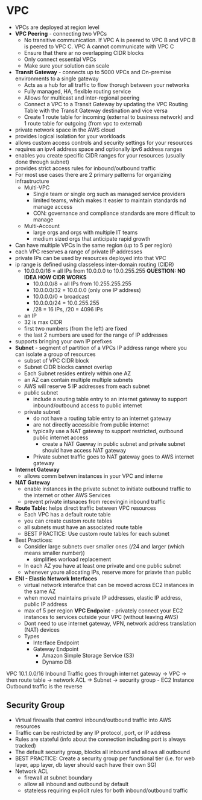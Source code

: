 # VPC

* VPCs are deployed at region level
* **VPC Peering** - connecting two VPCs
    * No transitive communication.  If VPC A is peered to VPC B and VPC B is peered to VPC C.  VPC A cannot communicate with VPC C
    * Ensure that there ar no overlapping CIDR blocks
    * Only connect essential VPCs
    * Make sure your solution can scale 
* **Transit Gateway** - connects up to 5000 VPCs and On-premise environments to a single gateway
    * Acts as a hub for all traffic to flow thorugh between your networks
    * Fully managed, HA, flexible routing service
    * Allows for multicast and inter-regional peering
    * Connect a VPC to a Transit Gateway by updating the VPC Routing Table with the Transit Gateway destination and vice versa
    * Create 1 route table for incoming (external to business network) and 1 route table for outgoing (from vpc to external)
* private network space in the AWS cloud
* provides logical isolation for your workloads
* allows custom access controls and security settings for your resources
* requires an ipv4 address space and optionally ipv6 address ranges
* enables you create specific CIDR ranges for your resources (usually done through subnet)
* provides strict access rules for inbound/outbound traffic
* For most use cases there are 2 primary patterns for organizing infrastructure
    * Multi-VPC
        * Single team or single org such as managed service providers
        * limited teams, which makes it easier to maintain standards nd manage access
        * CON: governance and compliance standards are more difficult to manage
    * Multi-Account
        * large orgs and orgs with multiple IT teams
        * medium sized orgs that anticipate rapid growth
* Can have multiple VPCs in the same region (up to 5 per region)
* each VPC reserves a range of private IP addresses
* private IPs can be used by resources deployed into that VPC
* ip range is defined using classeless inter-domain routing (CIDR)
    * 10.0.0.0/16 = all IPs from 10.0.0.0 to 10.0.255.255 **QUESTION: NO IDEA HOW CIDR WORKS**
        * 10.0.0.0/8 = all IPs from 10.255.255.255
        * 10.0.0.0/32 = 10.0.0.0 (only one IP address)
        * 10.0.0.0/0 = broadcast
        * 10.0.0.0/24 = 10.0.255.255
        * /28 = 16 IPs, /20 = 4096 IPs
    * an IP 
    * 32 is max CIDR
    * first two numbers (from the left) are fixed
    * the last 2 numbers are used for the range of IP addresses
* supports bringing your own IP prefixes
* **Subnet** - segment of partition of a VPCs IP address range where you can isolate a group of resources
    * subset of VPC CIDR block
    * Subnet CIDR blocks cannot overlap
    * Each Subnet resides entirely within one AZ
    * an AZ can contain multiple multiple subnets
    * AWS will reserve 5 IP addresses from each subnet 
    * public subnet
        * include a routing table entry to an internet gateway to support inbound/outbound access to public internet
    * private subnet
        * do not have a routing table entry to an internet gateway
        * are not directly accessible from public internet
        * typically use a NAT gateway to support restricted, outbound public internet access
            * create a NAT Gaeway in public subnet and private subnet should have access NAT gateway
        * Private subnet traffic goes to NAT gateway goes to AWS internet gateway
* **Internet Gateway** 
    * allows comm betwen instances in your VPC and interne
* **NAT Gateway**
    * enable instances in the private subnet to initiate outbound traffic to the internet or other AWS Services
    * prevent private intsnaces from recevingin inbound traffic
* **Route Table:** helps direct traffic between VPC resources
    * Each VPC has a default route table
    * you can create custom route tables
    * all subnets must have an associated route table
    * BEST PRACTICE: Use custom route tables for each subnet 
* Best Practices: 
    * Consider large subnets over smaller ones (/24 and larger (which means smaller number))
        * simplifies worload replacement
    * In each AZ you have at least one private and one public subnet
    * whenever youre allocating IPs, reserve more for priavte than public
* **ENI - Elastic Network Interfaces**
    * virtual network interafce that can be moved across EC2 instances in the same AZ
    * when moved maintains private IP addresses, elastic IP address, public IP address
    * max of 5 per region
**VPC Endpoint** - privately connect your EC2 instances to services outside your VPC (without leaving AWS)
    * Dont need to use internet gateway, VPN, network address translation (NAT) devices
    * Types
        * Interface Endpoint
        * Gateway Endpoint 
            * Amazon Simple Storage Service (S3)
            * Dynamo DB

VPC 10.1.0.0/16
Inbound Traffic goes through internet gateway -> VPC -> then route table -> network ACL -> Subnet -> security group - EC2 Instance
Outbound traffic is the reverse

## Security Group
* Virtual firewalls that control inbound/outbound traffic into AWS resources
* Traffic can be restricted by any IP protocol, port, or IP address
* Rules are stateful (info about the connection including port is always tracked)
* The default security group, blocks all inbound and allows all outbound
* BEST PRACTICE: Create a security group per functional tier (i.e. for web layer, app layer, db layer should each have their own SG)
* Network ACL
    * firewall at subnet boundary
    * allow all inbound and outbound by default
    * stateless requiring explicit rules for both inbound/outbound traffic
